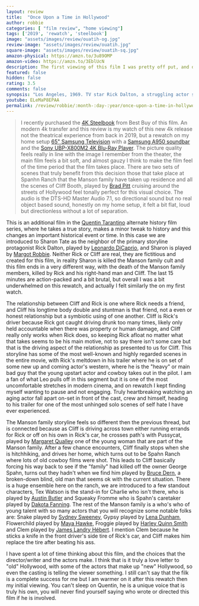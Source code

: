 ```yaml
---
layout: review
title:  "Once Upon a Time in Hollywood"
author: robbie
categories: [ "film review", "home viewing"]
tags: ['2019', 'rewatch', 'steelbook']
image: "assets/images/review/ouatih-og.jpg"
review-image: "assets/images/review/ouatih.jpg"
square-image: "assets/images/review/ouatih-sq.jpg"
amazon-physical: https://amzn.to/3u89OMP
amazon-video: https://amzn.to/3EblUcN
description: The first viewing of this film I was pretty off put, and didn't love it.  I have spent a lot of time listening to podcasts, and read many reviews that  
featured: false
hidden: false
rating: 3.5
comments: false
synopsis: "Los Angeles, 1969. TV star Rick Dalton, a struggling actor specializing in westerns, and stuntman Cliff Booth, his best friend, try to survive in a constantly changing movie industry. Dalton is the neighbor of the young and promising actress and model Sharon Tate, who has just married the prestigious Polish director Roman Polanski…"  
youtube: ELeMaP8EPAA
permalink: /review/robbie/:month-:day-:year/once-upon-a-time-in-hollywood
---
```

> I recently purchased the <a href="https://www.bestbuy.com/site/once-upon-a-time-in-hollywood-limited-edition-steelbook-dig-copy-4k-ultra-hd-blu-blu-ray-2019/35640542.p?skuId=35640542">4K Steelbook</a> from Best Buy of this film. An modern 4k transfer and this review is my watch of this new 4k release not the theatrical experience from back in 2019, but a rewatch on my home setup <a href="https://amzn.to/3eMhnV3">65" Samsung Television</a> with a <a href="https://amzn.to/3Ljd8wh">Samsung A950 soundbar</a> and the <a href="https://amzn.to/3LBgyuL">Sony UBP-X800M2 4K Blu-Ray Player</a>.  The picture quality feels really in line with the image I remember from the theater, the main film feels a bit soft, and almost gauzy I think to make the film feel of the time period that the film takes place.  There are two sets of scenes that truly benefit from this decision those that take place at Spanhn Ranch that the Manson family have taken up residence and all the scenes of Cliff Booth, played by [Brad Pitt](https://www.imdb.com/name/nm0000093/) cruising around the streets of Hollywood feel tonally perfect for this visual choice.  The audio is the DTS-HD Master Audio 7.1, so directional sound but no real object based sound, honestly on my home setup, it felt a bit flat, loud but directionless without a lot of separation.

This is an additional film in the [Quentin Tarantino](https://www.imdb.com/name/nm0000233/) alternate history film series, where he takes a true story, makes a minor tweak to history and this changes an important historical event or time.  In this case we are introduced to Sharon Tate as the neighbor of the primary storyline protagonist Rick Dalton, played by [Leonardo DiCaprio](https://www.imdb.com/name/nm0000138/), and Sharon is played by [Margot Robbie](https://www.imdb.com/name/nm3053338/).  Neither Rick or Cliff are real, they are fictitious and created for this film, in reality Sharon is killed the Manson family cult and this film ends in a very different way, with the death of the Manson family members, killed by Rick and his right-hand man and Cliff.  The last 15 minutes are action-packed and a bit brutal, but overall I was a bit underwhelmed on this rewatch, and actually I felt similarly the on my first watch. 

The relationship between Cliff and Rick is one where Rick needs a friend, and Cliff his longtime body double and stuntman is that friend, not a even or honest relationship but a symbiotic using of one another.  Cliff is Rick's driver because Rick got caught driving drunk too many times, likely only held accountable when there was property or human damage, and Cliff really only works when Rick does, so keeping Rick afloat no matter what that takes seems to be his main motive, not to say there isn't some care but that is the driving aspect of the relationship as presented to us for Cliff.  This storyline has some of the most well-known and highly regarded scenes in the entire movie, with Rick's meltdown in his trailer where he is on set of some new up and coming actor's western, where he is the "heavy" or main bad guy that the young upstart actor and cowboy takes out in the pilot.  I am a fan of what Leo pulls off in this segment but it is one of the most uncomfortable stretches in modern cinema, and on rewatch I kept finding myself wanting to pause and not engaging. Truly heartbreaking watching an aging actor fall apart on-set in front of the cast, crew and himself, heading to his trailer for one of the most unhinged solo scenes of self hate I have ever experienced. 

The Manson family storyline feels so different then the previous thread, but is connected because as Cliff is driving across town either running errands for Rick or off on his own in Rick's car, he crosses path's with Pussycat, played by [Margaret Qualley](https://www.imdb.com/name/nm4960279/) one of the young woman that are part of the Manson family.  After a few chance encounters, Cliff finally stops when she is hitchhiking, and drives her home, which turns out to be Spahn Ranch where lots of old cowboy films were shot. This leads to Cliff basically forcing his way back to see if the "family" had killed off the owner George Spahn, turns out they hadn't when we find him played by [Bruce Dern](https://www.imdb.com/name/nm0001136/), a broken-down blind, old man that seems ok with the current situation. There is a huge ensemble here on the ranch, we are introduced to a few standout characters, Tex Watson is the stand-in for Charlie who isn't there, who is played by [Austin Butler](https://www.imdb.com/name/nm2581521/) and Squeaky Fromme who is Spahn's caretaker played by [Dakota Fanning](https://www.imdb.com/name/nm0266824/). The rest of the Manson family is a who's who of young talent with so many actors that you will recognize some notable folks are: Snake played by [Sydney Sweeney](https://www.imdb.com/name/nm2858875/), Gypsy played by [Lena Dunham](https://www.imdb.com/name/nm2501633/), Flowerchild played by [Maya Hawke](https://www.imdb.com/name/nm1638321/), Froggie played by [Harley Quinn Smith](https://www.imdb.com/name/nm0808410/) and Clem played by [James Landry Hébert](https://www.imdb.com/name/nm2566469/).  I mention Clem because he sticks a knife in the front driver's side tire of Rick's car, and Cliff makes him replace the tire after beating his ass.

I have spent a lot of time thinking about this film, and the choices that the director/writer and the actors make.  I think that is it truly a love letter to "old" Hollywood, with some of the actors that make up "new" Hollywood, so even the casting is telling the viewer something. I still can't say that the filk is a complete success for me but I am warmer on it after this rewatch then my initial viewing.  You can't sleep on Quentin, he is a unique voice that is truly his own, you will never find yourself saying who wrote or directed this film if he is involved.

